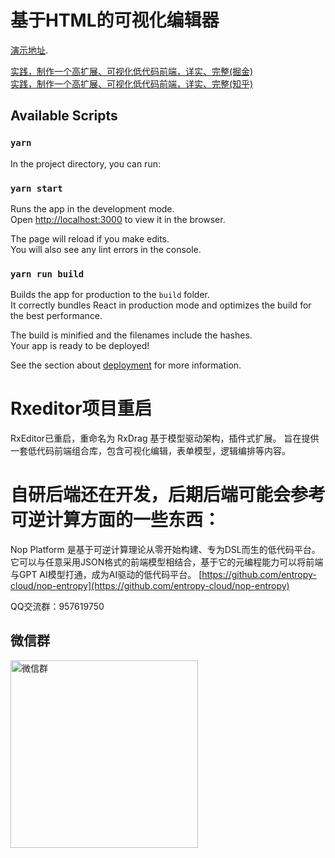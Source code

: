 # 基于HTML的可视化编辑器

[演示地址](https://rxeditor.vercel.app/). 

[实践，制作一个高扩展、可视化低代码前端，详实、完整(掘金)](https://juejin.cn/post/7205361008272326716)  
[实践，制作一个高扩展、可视化低代码前端，详实、完整(知乎)](https://zhuanlan.zhihu.com/p/610182592)  
## Available Scripts

### `yarn`

In the project directory, you can run:

### `yarn start`

Runs the app in the development mode.\
Open [http://localhost:3000](http://localhost:3000) to view it in the browser.

The page will reload if you make edits.\
You will also see any lint errors in the console.

### `yarn run build`

Builds the app for production to the `build` folder.\
It correctly bundles React in production mode and optimizes the build for the best performance.

The build is minified and the filenames include the hashes.\
Your app is ready to be deployed!

See the section about [deployment](https://facebook.github.io/create-react-app/docs/deployment) for more information.


# Rxeditor项目重启

RxEditor已重启，重命名为 RxDrag 基于模型驱动架构，插件式扩展。 
旨在提供一套低代码前端组合库，包含可视化编辑，表单模型，逻辑编排等内容。

# 自研后端还在开发，后期后端可能会参考可逆计算方面的一些东西：
Nop Platform 是基于可逆计算理论从零开始构建、专为DSL而生的低代码平台。它可以与任意采用JSON格式的前端模型相结合，基于它的元编程能力可以将前端与GPT AI模型打通，成为AI驱动的低代码平台。 
[https://github.com/entropy-cloud/nop-entropy](https://github.com/entropy-cloud/nop-entropy)

QQ交流群：957619750  

## 微信群 

<img src="https://github.com/rxdrag/rxeditor/blob/master/doc/images/wechatgroup4.jpg?raw=true" alt="微信群" width="300" />

